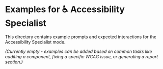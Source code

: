 # Examples for ♿ Accessibility Specialist

This directory contains example prompts and expected interactions for the Accessibility Specialist mode.

*(Currently empty - examples can be added based on common tasks like auditing a component, fixing a specific WCAG issue, or generating a report section.)*